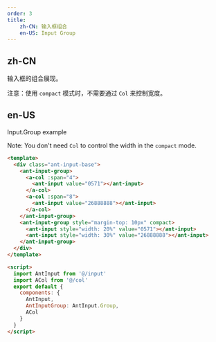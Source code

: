 ```yaml
---
order: 3
title:
    zh-CN: 输入框组合
    en-US: Input Group
---
```


## zh-CN

输入框的组合展现。

注意：使用 `compact` 模式时，不需要通过 `Col` 来控制宽度。

## en-US

Input.Group example

Note: You don't need `Col` to control the width in the `compact` mode.

```` html
<template>
  <div class="ant-input-base">
    <ant-input-group>
      <a-col :span="4">
        <ant-input value="0571"></ant-input>
      </a-col>
      <a-col :span="8">
        <ant-input value="26888888"></ant-input>
      </a-col>
    </ant-input-group>
    <ant-input-group style="margin-top: 10px" compact>
      <ant-input style="width: 20%" value="0571"></ant-input>
      <ant-input style="width: 30%" value="26888888"></ant-input>
    </ant-input-group>
  </div>
</template>

<script>
  import AntInput from '@/input'
  import ACol from '@/col'
  export default {
    components: {
      AntInput,
      AntInputGroup: AntInput.Group,
      ACol
    }
  }
</script>
````
